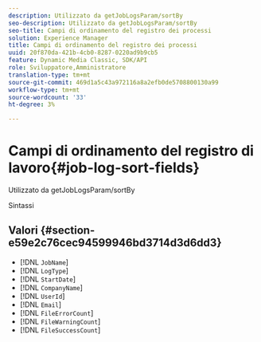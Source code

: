 ```yaml
---
description: Utilizzato da getJobLogsParam/sortBy
seo-description: Utilizzato da getJobLogsParam/sortBy
seo-title: Campi di ordinamento del registro dei processi
solution: Experience Manager
title: Campi di ordinamento del registro dei processi
uuid: 20f870da-421b-4cb0-8287-0220ad9b9cb5
feature: Dynamic Media Classic, SDK/API
role: Sviluppatore,Amministratore
translation-type: tm+mt
source-git-commit: 469d1a5c43a972116a8a2efb0de5708800130a99
workflow-type: tm+mt
source-wordcount: '33'
ht-degree: 3%

---
```



# Campi di ordinamento del registro di lavoro{#job-log-sort-fields}

Utilizzato da getJobLogsParam/sortBy

Sintassi

## Valori {#section-e59e2c76cec94599946bd3714d3d6dd3}

* [!DNL `JobName`]
* [!DNL `LogType`]
* [!DNL `StartDate`]
* [!DNL `CompanyName`]
* [!DNL `UserId`]
* [!DNL `Email`]
* [!DNL `FileErrorCount`]
* [!DNL `FileWarningCount`]
* [!DNL `FileSuccessCount`]

